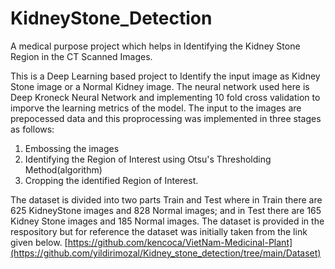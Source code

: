 # KidneyStone_Detection
A medical purpose project which helps in Identifying the Kidney Stone Region in the CT Scanned Images.

This is a Deep Learning based project to Identify the input image as Kidney Stone image or a Normal Kidney image.
The neural network used here is Deep Kroneck Neural Network and implementing 10 fold cross validation to imporve the learning metrics of the model.
The input to the images are prepocessed data and this proprocessing was implemented in three stages as follows:
1. Embossing the images
2. Identifying the Region of Interest using Otsu's Thresholding Method(algorithm)
3. Cropping the identified Region of Interest.

The dataset is divided into two parts Train and Test where in Train there are 625 KidneyStone images and 828 Normal images; and in Test there are 165 Kidney Stone images and 185 Normal images.
The dataset is provided in the respository but for reference the dataset was initially taken from the link given below.
[https://github.com/kencoca/VietNam-Medicinal-Plant](https://github.com/yildirimozal/Kidney_stone_detection/tree/main/Dataset)

